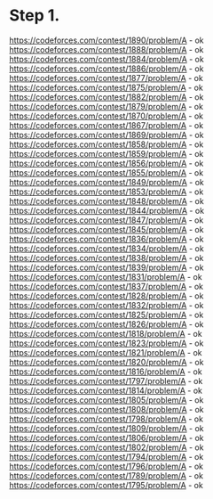 # Step 1.
https://codeforces.com/contest/1890/problem/A - ok    
https://codeforces.com/contest/1888/problem/A - ok    
https://codeforces.com/contest/1884/problem/A - ok    
https://codeforces.com/contest/1886/problem/A - ok  
https://codeforces.com/contest/1877/problem/A - ok     
https://codeforces.com/contest/1875/problem/A - ok    
https://codeforces.com/contest/1882/problem/A - ok     
https://codeforces.com/contest/1879/problem/A - ok     
https://codeforces.com/contest/1870/problem/A - ok  
https://codeforces.com/contest/1867/problem/A - ok  
https://codeforces.com/contest/1869/problem/A - ok  
https://codeforces.com/contest/1858/problem/A - ok   
https://codeforces.com/contest/1859/problem/A - ok  
https://codeforces.com/contest/1856/problem/A - ok   
https://codeforces.com/contest/1855/problem/A - ok   
https://codeforces.com/contest/1849/problem/A - ok   
https://codeforces.com/contest/1853/problem/A - ok   
https://codeforces.com/contest/1848/problem/A - ok  
https://codeforces.com/contest/1844/problem/A - ok   
https://codeforces.com/contest/1847/problem/A - ok   
https://codeforces.com/contest/1845/problem/A - ok   
https://codeforces.com/contest/1836/problem/A - ok  
https://codeforces.com/contest/1834/problem/A - ok   
https://codeforces.com/contest/1838/problem/A - ok   
https://codeforces.com/contest/1839/problem/A - ok   
https://codeforces.com/contest/1831/problem/A - ok  
https://codeforces.com/contest/1837/problem/A - ok   
https://codeforces.com/contest/1828/problem/A - ok   
https://codeforces.com/contest/1832/problem/A - ok  
https://codeforces.com/contest/1825/problem/A - ok   
https://codeforces.com/contest/1826/problem/A - ok  
https://codeforces.com/contest/1818/problem/A - ok  
https://codeforces.com/contest/1823/problem/A - ok   
https://codeforces.com/contest/1821/problem/A - ok   
https://codeforces.com/contest/1820/problem/A - ok   
https://codeforces.com/contest/1816/problem/A - ok   
https://codeforces.com/contest/1797/problem/A - ok   
https://codeforces.com/contest/1814/problem/A - ok  
https://codeforces.com/contest/1805/problem/A - ok  
https://codeforces.com/contest/1808/problem/A - ok  
https://codeforces.com/contest/1798/problem/A - ok   
https://codeforces.com/contest/1809/problem/A - ok   
https://codeforces.com/contest/1806/problem/A - ok   
https://codeforces.com/contest/1802/problem/A - ok    
https://codeforces.com/contest/1794/problem/A - ok     
https://codeforces.com/contest/1796/problem/A - ok    
https://codeforces.com/contest/1789/problem/A - ok   
https://codeforces.com/contest/1795/problem/A - ok  
